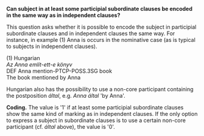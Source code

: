 **Can subject in at least some participial subordinate clauses be encoded in the same way as in independent clauses?**

This question asks whether it is possible to encode the subject in participial subordinate clauses and in independent clauses the same way. For instance, in example (1) Anna is occurs in the nominative case (as is typical to subjects in independent clauses).

(1) Hungarian<br/>
*Az Anna említ-ett-e könyv*<br/>
DEF Anna mention-PTCP-POSS.3SG book<br/>
The book mentioned by Anna<br/>

Hungarian also has the possibility to use a non-core participant containing the postposition *által*, e.g. *Anna  által* 'by Anna'. 

**Coding.** The value is '1' if at least some participial subordinate clauses show the same kind of marking as in independent clauses. If the only option to express a subject in subordinate clauses is to use a certain non-core participant (cf. *által* above), the value is '0'. 
